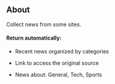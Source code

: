 ## About

Collect news from some sites.


#### Return automatically:

- Recent news organized by categories

- Link to access the original source

- News about: General, Tech, Sports


